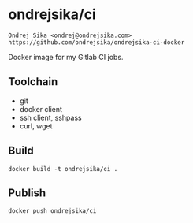 # ondrejsika/ci

    Ondrej Sika <ondrej@ondrejsika.com>
    https://github.com/ondrejsika/ondrejsika-ci-docker

Docker image for my Gitlab CI jobs.


## Toolchain

- git
- docker client
- ssh client, sshpass
- curl, wget


## Build

```
docker build -t ondrejsika/ci .
```

## Publish

```
docker push ondrejsika/ci
```

